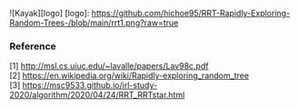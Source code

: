 ![Kayak][logo]
[logo]: https://github.com/hichoe95/RRT-Rapidly-Exploring-Random-Trees-/blob/main/rrt1.png?raw=true  

### Reference

[1] http://msl.cs.uiuc.edu/~lavalle/papers/Lav98c.pdf  
[2] https://en.wikipedia.org/wiki/Rapidly-exploring_random_tree  
[3] https://msc9533.github.io/irl-study-2020/algorithm/2020/04/24/RRT_RRTstar.html  
